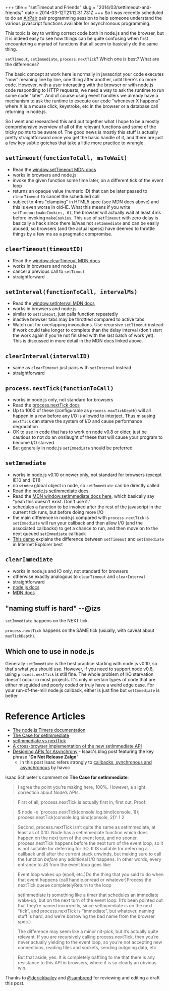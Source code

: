 +++
title = "setTimeout and Friends"
slug = "2014/03/settimeout-and-friends/"
date = 2014-03-12T21:12:31.731Z
+++
So I was recently scheduled to do an [AirPair](http://airpair.com) pair programming session to help someone understand the various javascript functions available for asynchronous programming.

This topic is key to writing correct code both in node.js and the browser, but it is indeed easy to see how things can be quite confusing when first encountering a myriad of functions that all seem to basically do the same thing.

`setTimeout`, `setImmediate`, `process.nextTick`? Which one is best? What are the differences?

The basic concept at work here is normally in javascript your code executes "now" meaning line by line, one thing after another, until there's no more code. However, with a user interacting with the browser or with node.js code responding to HTTP requests, we need a way to ask the runtime to run some code "later".  And of course using event handlers we already have a mechanism to ask the runtime to execute our code "whenever X happens" where X is a mouse click, keystroke, etc in the browser or a database call returning in node.js.

So I went and researched this and put together what I hope to be a mostly comprehensive overview of all of the relevant functions and some of the tricky points to be aware of. The good news is mostly this stuff is actually pretty straightforward once you get the basic handle of it, and there are just a few key subtle gotchas that take a little more practice to wrangle.

## `setTimeout(functionToCall, msToWait)`
- Read the [window.setTimeout MDN docs](https://developer.mozilla.org/en-US/docs/Web/API/Window.setTimeout)
- works in browsers and node.js
- invoke the given function some time later, on a different tick of the event loop
- returns an opaque value (numeric ID) that can be later passed to `clearTimeout` to cancel the scheduled call
- subject to 4ms "clamping" in HTML5 spec (see MDN docs above) and this is even worse in old-IE. What this means if you write `setTimeout(makeCookies, 0)`, the browser will actually wait at least 4ms before invoking `makeCookies`. This use of `setTimeout` with zero delay is basically a hack since there is/was not `setImmediate` and can be easily abused, so browsers (and the actual specs) have deemed to throttle things by a few ms as a pragmatic compromise.


## `clearTimeout(timeoutID)`
- Read the [window.clearTimeout MDN docs](https://developer.mozilla.org/en-US/docs/Web/API/window.clearTimeout)
- works in browsers and node.js
- cancel a previous call to `setTimout`
- straightforward

## `setInterval(functionToCall, intervalMs)`
- Read the [window.setInterval MDN docs](https://developer.mozilla.org/en-US/docs/Web/API/window.setInterval)
- works in browsers and node.js
- similar to `setTimeout`, just calls function repeatedly
- inactive browser tabs may be throttled compared to active tabs
- Watch out for overlapping invocations. Use recursive `setTimeout` instead if work could take longer to complete than the delay interval (don't start the work again if you're not finished with the last batch of work yet). This is discussed in more detail in the MDN docs linked above.

## `clearInterval(intervalID)`
- same as `clearTimeout` just pairs with `setInterval` instead
- straightforward

## `process.nextTick(functionToCall)`
- works in node.js only, not standard for browsers
- Read the [process.nextTick docs](http://nodejs.org/docs/latest/api/all.html#all_process_nexttick_callback)
- Up to 1000 of these (configurable as `process.maxTickDepth`) will all happen in a row before any I/O is allowed to interject. Thus misusing `nextTick` can starve the system of I/O and cause performance degradation
- OK to use in code that has to work on node v0.8 or older, just be cautious to not do an onslaught of these that will cause your program to become I/O starved.
- But generally in node.js `setImmediate` should be preferred

## `setImmediate`
- works in node.js v0.10 or newer only, not standard for browsers (except IE10 and IE11)
- no `window` global object in node, so `setImmediate` can be directly called
- Read the [node.js setImmediate docs](http://nodejs.org/api/all.html#all_setimmediate_callback_arg)
- Read the [MDN window.setImmediate docs here](https://developer.mozilla.org/en-US/docs/Web/API/Window.setImmediate), which basically say "yeah this doesn't exist. Don't use it."
- schedules a function to be invoked after the rest of the javascript in the current tick runs, but before doing more I/O
- the main difference in node.js compared with `process.nextTick` is `setImmediate` will run your callback and then allow I/O (and the associated callbacks) to get a chance to run, and then move on to the next queued `setImmediate` callback
- [This demo](http://ie.microsoft.com/testdrive/Performance/setImmediateSorting/Default.html) explains the difference between `setTimeout` and `setImmediate` in Internet Explorer best

## `clearImmediate`
- works in node.js and IO only, not standard for browsers
- otherwise exactly analogous to `clearTimeout` and `clearInterval`
- straightforward
- [node.js docs](http://nodejs.org/docs/latest/api/all.html#all_clearimmediate_immediateobject)
- [MDN docs](https://developer.mozilla.org/en-US/docs/Web/API/Window.clearImmediate)

## "naming stuff is hard" --@izs

`setImmediate` happens on the NEXT tick.

`process.nextTick` happens on the SAME tick (usually, with caveat about `maxTickDepth`).

## Which one to use in node.js

Generally `setImmediate` is the best practice starting with node.js v0.10, so that's what you should use. However, if you need to support node v0.8, using `process.nextTick` is still fine. The whole problem of I/O starvation doesn't occur in most projects. It's only in certain types of code that are either misguided and poorly coded or truly have a weird edge case. For your run-of-the-mill node.js callback, either is just fine but `setImmediate` is better.


# Reference Articles
- [The node.js Timers documentation](http://nodejs.org/api/timers.html)
- [The Case for setImmediate](http://www.nczonline.net/blog/2013/07/09/the-case-for-setimmediate/)
- [setImmediate vs nextTick](http://stackoverflow.com/questions/15349733/setimmediate-vs-nexttick)
- [A cross-browser implementation of the new setImmediate API](https://github.com/NobleJS/setImmediate)
- [Designing APIs for Asynchrony](http://blog.izs.me/post/59142742143/designing-apis-for-asynchrony) - Isaac's blog post featuring the key phrase "**Do Not Release Zalgo**"
  - In this post Isaac refers strongly to [callbacks, synchronous and asynchronous](http://blog.ometer.com/2011/07/24/callbacks-synchronous-and-asynchronous/) by havoc



Isaac Schlueter's comment on **The Case for setImmediate**:

>I agree the point you’re making here, 100%. However, a slight correction about Node’s APIs.

>First of all, process.nextTick is actually first in, first out. Proof:

>$ node -e 'process.nextTick(console.log.bind(console, 1)); process.nextTick(console.log.bind(console, 2))'
>1
>2

>Second, process.nextTick isn’t quite the same as setImmediate, at least as of 0.10. Node has a setImmediate function which does happen on the next turn of the event loop, and no sooner. process.nextTick happens before the next turn of the event loop, so it is not suitable for deferring for I/O. It IS suitable for deferring a callback until after the current stack unwinds, but making sure to call the function *before* any additional I/O happens. In other words, every entrance to JS from the event loop goes like:

>Event loop wakes up (epoll, etc.)Do the thing that you said to do when that event happens (call
handle.onread or whatever)Process the nextTick queue completelyReturn to the loop

>setImmediate is something like a timer that schedules an immediate wake-up, but on the next turn of the event loop. (It’s been pointed out that they’re named incorrectly, since setImmediate is on the next “tick”, and process.nextTick is “immediate”, but whatever, naming stuff is hard, and we’re borrowing the bad name from the browser spec.)

>The difference may seem like a minor nit-pick, but it’s actually quite relevant. If you are recursively calling process.nextTick, then you’re never actually yielding to the event loop, so you’re not accepting new connections, reading files and sockets, sending outgoing data, etc.

>But that aside, yes. It is completely baffling to me that there is any resistance to this API in browsers, where it is so clearly an obvious win.


Thanks to [@derickbailey](https://twitter.com/derickbailey) and [@sambreed](https://twitter.com/sambreed) for reviewing and editing a draft this post.
